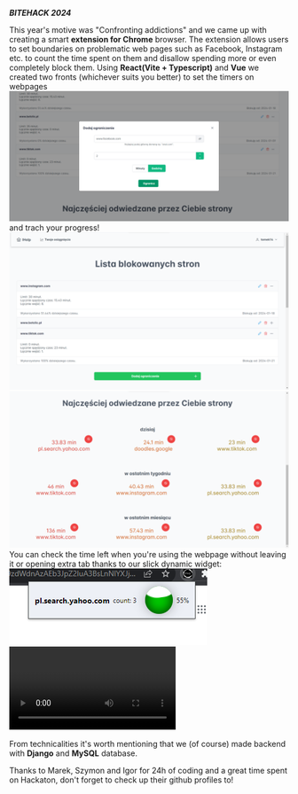 ***BITEHACK 2024***

This year's motive was "Confronting addictions" and we came up with creating a smart **extension for Chrome** browser.
The extension allows users to set boundaries on problematic web pages such as Facebook, Instagram etc. to count the time spent on them and disallow spending more or even completely block them. Using **React(Vite + Typescript)** and **Vue** we created two fronts (whichever suits you better) to set the timers on webpages
![alt text](420007206_1450095315889043_4316505247411088433_n.png)
and trach your progress!
![alt text](419630723_1815996535546125_8295115084986028342_n.png)
![alt text](419738146_757345646295225_8632033111443737254_n.png)
You can check the time left when you're using the webpage without leaving it or opening extra tab thanks to our slick dynamic widget:
![alt text](415290445_1080016530090748_4120476345437551960_n.png)
![text](<Nagranie z ekranu 2024-01-21 o 10.58.14.mov>)

From technicalities it's worth mentioning that we (of course) made backend with **Django** and **MySQL** database.

Thanks to Marek, Szymon and Igor for 24h of coding and a great time spent on Hackaton, don't forget to check up their github profiles to!
